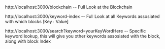 http://localhost:3000/blockchain  -- Full Look at the Blockchain




http://localhost:3000/keyword-index -- Full Look at all Keywords assosiated with which blocks [Key : Value]




http://localhost:3000/search?keyword=yourKeyWordHere -- Specific keyword lookup, this will give you other keywords assosiated with the block, along with block Index
